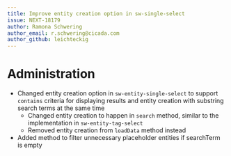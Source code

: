 ```yaml
---
title: Improve entity creation option in sw-single-select
issue: NEXT-18179
author: Ramona Schwering
author_email: r.schwering@cicada.com
author_github: leichteckig
---
```

# Administration
* Changed entity creation option in `sw-entity-single-select` to support `contains` criteria for displaying results and entity creation with substring search terms at the same time
  * Changed entity creation to happen in `search` method, similar to the implementation in `sw-entity-tag-select`
  * Removed entity creation from `loadData` method instead
* Added method to filter unnecessary placeholder entities if searchTerm is empty
